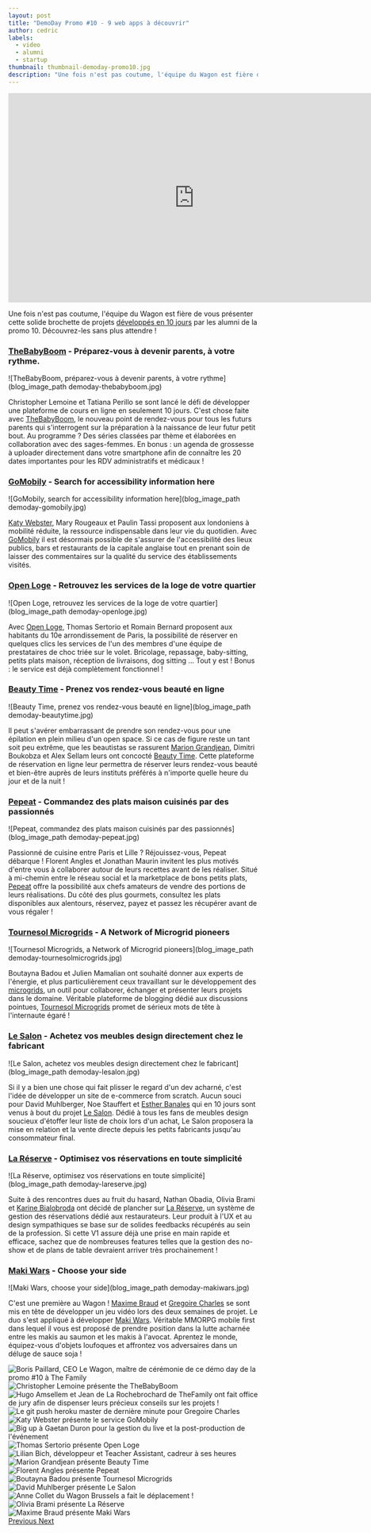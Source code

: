 ```yaml
---
layout: post
title: "DemoDay Promo #10 - 9 web apps à découvrir"
author: cedric
labels:
  - video
  - alumni
  - startup
thumbnail: thumbnail-demoday-promo10.jpg
description: "Une fois n'est pas coutume, l'équipe du Wagon est fière de vous présenter cette solide brochette de projets développés en 10 jours par les alumni de la promo 10. Découvrez-les sans plus attendre !"
---
```


<div class="video-wrapper"><iframe width="750" height="422" src="https://www.youtube.com/embed/keGq_YUE4VA?showinfo=0" frameborder="0" allowfullscreen></iframe></div>

Une fois n'est pas coutume, l'équipe du Wagon est fière de vous présenter cette solide brochette de projets [développés en 10 jours](http://www.lewagon.org/programme) par les alumni de la promo 10. Découvrez-les sans plus attendre !

### [TheBabyBoom](http://babyboom.herokuapp.com/) - Préparez-vous à devenir parents, à votre rythme.

![TheBabyBoom, préparez-vous à devenir parents, à votre rythme](blog_image_path demoday-thebabyboom.jpg)

Christopher Lemoine et Tatiana Perillo se sont lancé le défi de développer une plateforme de cours en ligne en seulement 10 jours. C'est chose faite avec [TheBabyBoom](http://babyboom.herokuapp.com/), le nouveau point de rendez-vous pour tous les futurs parents qui s'interrogent sur la préparation à la naissance de leur futur petit bout. Au programme ? Des séries classées par thème et élaborées en collaboration avec des sages-femmes. En bonus : un agenda de grossesse à uploader directement dans votre smartphone afin de connaître les 20 dates importantes pour les RDV administratifs et médicaux !

### [GoMobily](http://www.gomobi.ly/) - Search for accessibility information here

![GoMobily, search for accessibility information here](blog_image_path demoday-gomobily.jpg)

[Katy Webster](https://twitter.com/kcw4321), Mary Rougeaux et Paulin Tassi proposent aux londoniens à mobilité réduite, la ressource indispensable dans leur vie du quotidien. Avec [GoMobily](http://www.gomobi.ly/) il est désormais possible de s'assurer de l'accessibilité des lieux publics, bars et restaurants de la capitale anglaise tout en prenant soin de laisser des commentaires sur la qualité du service des établissements visités.


### [Open Loge](http://beta.openloge.fr/) - Retrouvez les services de la loge de votre quartier

![Open Loge, retrouvez les services de la loge de votre quartier](blog_image_path demoday-openloge.jpg)

Avec [Open Loge](http://beta.openloge.fr/), Thomas Sertorio et Romain Bernard proposent aux habitants du 10e arrondissement de Paris, la possibilité de réserver en quelques clics les services de l'un des membres d'une équipe de prestataires de choc triée sur le volet. Bricolage, repassage, baby-sitting, petits plats maison, réception de livraisons, dog sitting ... Tout y est ! Bonus : le service est déjà complètement fonctionnel !


### [Beauty Time](http://beautytime.herokuapp.com/) - Prenez vos rendez-vous beauté en ligne

![Beauty Time, prenez vos rendez-vous beauté en ligne](blog_image_path demoday-beautytime.jpg)

Il peut s'avérer embarrassant de prendre son rendez-vous pour une épilation en plein milieu d'un open space. Si ce cas de figure reste un tant soit peu extrême, que les beautistas se rassurent [Marion Grandjean](https://twitter.com/mariongrandjean), Dimitri Boukobza et Alex Sellam leurs ont concocté [Beauty Time](http://beautytime.herokuapp.com/). Cette plateforme de réservation en ligne leur permettra de réserver leurs rendez-vous beauté et bien-être auprès de leurs instituts préférés à n'importe quelle heure du jour et de la nuit !


### [Pepeat](http://pepeat-production.herokuapp.com/) - Commandez des plats maison cuisinés par des passionnés

![Pepeat, commandez des plats maison cuisinés par des passionnés](blog_image_path demoday-pepeat.jpg)

Passionné de cuisine entre Paris et Lille ? Réjouissez-vous, Pepeat débarque ! Florent Angles et Jonathan Maurin invitent les plus motivés d'entre vous à collaborer autour de leurs recettes avant de les réaliser. Situé à mi-chemin entre le réseau social et la marketplace de bons petits plats, [Pepeat](http://pepeat-production.herokuapp.com/) offre la possibilité aux chefs amateurs de vendre des portions de leurs réalisations. Du côté des plus gourmets, consultez les plats disponibles aux alentours, réservez, payez et passez les récupérer avant de vous régaler !


### [Tournesol Microgrids](https://tournesol-microgrid-production.herokuapp.com/) - A Network of Microgrid pioneers

![Tournesol Microgrids, a Network of Microgrid pioneers](blog_image_path demoday-tournesolmicrogrids.jpg)

Boutayna Badou et Julien Mamalian ont souhaité donner aux experts de l'énergie, et plus particulièrement ceux travaillant sur le développement des [microgrids](http://energy.gov/oe/services/technology-development/smart-grid/role-microgrids-helping-advance-nation-s-energy-system), un outil pour collaborer, échanger et présenter leurs projets dans le domaine. Véritable plateforme de blogging dédié aux discussions pointues, [Tournesol Microgrids](https://tournesol-microgrid-production.herokuapp.com/) promet de sérieux mots de tête à l'internaute égaré !


### [Le Salon](https://lesalon.herokuapp.com/) - Achetez vos meubles design directement chez le fabricant

![Le Salon, achetez vos meubles design directement chez le fabricant](blog_image_path demoday-lesalon.jpg)

Si il y a bien une chose qui fait plisser le regard d'un dev acharné, c'est l'idée de développer un site de e-commerce from scratch. Aucun souci pour David Muhlberger, Noe Stauffert et [Esther Banales](https://twitter.com/estherbanales) qui en 10 jours sont venus à bout du projet [Le Salon](https://lesalon.herokuapp.com/). Dédié à tous les fans de meubles design soucieux d'étoffer leur liste de choix lors d'un achat, Le Salon proposera la mise en relation et la vente directe depuis les petits fabricants jusqu'au consommateur final.


### [La Réserve](http://la-reserve.herokuapp.com/) - Optimisez vos réservations en toute simplicité

![La Réserve, optimisez vos réservations en toute simplicité](blog_image_path demoday-lareserve.jpg)

Suite à des rencontres dues au fruit du hasard, Nathan Obadia, Olivia Brami et [Karine Bialobroda](https://twitter.com/blbrd_paris) ont décidé de plancher sur [La Réserve](http://la-reserve.herokuapp.com/), un système de gestion des réservations dédié aux restaurateurs. Leur produit à l'UX et au design sympathiques se base sur de solides feedbacks récupérés au sein de la profession. Si cette V1 assure déjà une prise en main rapide et efficace, sachez que de nombreuses features telles que la gestion des no-show et de plans de table devraient arriver très prochainement !


### [Maki Wars](http://www.makiwars.com/) - Choose your side

![Maki Wars, choose your side](blog_image_path demoday-makiwars.jpg)

C'est une première au Wagon ! [Maxime Braud](https://twitter.com/mxbraud) et [Gregoire Charles](https://twitter.com/gregcha) se sont mis en tête de développer un jeu vidéo lors des deux semaines de projet. Le duo s'est appliqué à développer [Maki Wars](http://www.makiwars.com/). Véritable MMORPG mobile first dans lequel il vous est proposé de prendre position dans la lutte acharnée entre les makis au saumon et les makis à l'avocat. Aprentez le monde, équipez-vous d'objets loufoques et affrontez vos adversaires dans un déluge de sauce soja !

<div id="carousel-example-generic" class="carousel slide" data-ride="carousel">
  <!-- Wrapper for slides -->
  <div class="carousel-inner" role="listbox">
    <div class="item active">
      <img src="../assets/blog/demoday_10_1.jpg" alt="Boris Paillard, CEO Le Wagon, maître de cérémonie de ce démo day de la promo #10 à The Family">
    </div>
    <div class="item">
      <img src="../assets/blog/demoday_10_2.jpg" alt="Christopher Lemoine présente the TheBabyBoom">
    </div>
    <div class="item">
      <img src="../assets/blog/demoday_10_3.jpg" alt="Hugo Amsellem et Jean de La Rochebrochard de TheFamily ont fait office de jury afin de dispenser leurs précieux conseils sur les projets !">
    </div>
    <div class="item">
      <img src="../assets/blog/demoday_10_4.jpg" alt="Le git push heroku master de dernière minute pour Gregoire Charles">
    </div>
    <div class="item">
      <img src="../assets/blog/demoday_10_5.jpg" alt="Katy Webster présente le service GoMobily">
    </div>
    <div class="item">
      <img src="../assets/blog/demoday_10_6.jpg" alt="Big up à Gaetan Duron pour la gestion du live et la post-production de l'événement">
    </div>
    <div class="item">
      <img src="../assets/blog/demoday_10_7.jpg" alt="Thomas Sertorio présente Open Loge">
    </div>
    <div class="item">
      <img src="../assets/blog/demoday_10_8.jpg" alt="Lilian Bich, développeur et Teacher Assistant, cadreur à ses heures">
    </div>
    <div class="item">
      <img src="../assets/blog/demoday_10_9.jpg" alt="Marion Grandjean présente Beauty Time">
    </div>
    <div class="item">
      <img src="../assets/blog/demoday_10_10.jpg" alt="Florent Angles présente Pepeat">
    </div>
    <div class="item">
      <img src="../assets/blog/demoday_10_11.jpg" alt="Boutayna Badou présente Tournesol Microgrids">
    </div>
    <div class="item">
      <img src="../assets/blog/demoday_10_12.jpg" alt="David Muhlberger présente Le Salon">
    </div>
    <div class="item">
      <img src="../assets/blog/demoday_10_13.jpg" alt="Anne Collet du Wagon Brussels a fait le déplacement !">
    </div>
    <div class="item">
      <img src="../assets/blog/demoday_10_14.jpg" alt="Olivia Brami présente La Réserve">
    </div>
    <div class="item">
      <img src="../assets/blog/demoday_10_15.jpg" alt="Maxime Braud présente Maki Wars">
    </div>
  </div>

  <!-- Controls -->
  <a class="left carousel-control" href="#carousel-example-generic" role="button" data-slide="prev">
    <span class="glyphicon glyphicon-chevron-left" aria-hidden="true"></span>
    <span class="sr-only">Previous</span>
  </a>
  <a class="right carousel-control" href="#carousel-example-generic" role="button" data-slide="next">
    <span class="glyphicon glyphicon-chevron-right" aria-hidden="true"></span>
    <span class="sr-only">Next</span>
  </a>
</div>


